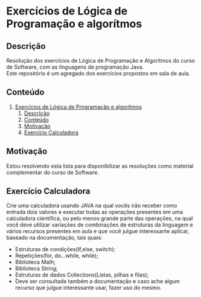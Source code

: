 # Exercícios de Lógica de Programação e algorítmos

## Descrição
Resolução dos exercícios de Lógica de Programação e Algoritmos do curso de Software, com as linguagens de programação Java.  
Este repositório é um agregado dos exercícios propostos em sala de aula.

## Conteúdo
1. [Exercícios de Lógica de Programação e algorítmos](#exercícios-de-lógica-de-programação-e-algorítmos)
   1. [Descrição](#descrição)
   2. [Conteúdo](#conteúdo)
   3. [Motivação](#motivação)
   4. [Exercício Calculadora](#Exercício-Calculadora)

## Motivação
Estou resolvendo esta lista para disponibilizar as resoluções como material complementar do curso de Software.

## Exercício Calculadora
Crie uma calculadora usando JAVA na qual vocês irão receber como entrada dois valores e executar todas as operações presentes em uma calculadora científica, ou pelo menos grande parte das operações, na qual você deve utilizar variações de combinações de estruturas da linguagem e vários recursos presentes em aula e que você julgue
interessante aplicar, baseado na documentação, tais quais:
  - Estruturas de condições(If,else, switch);
  - Repetições(for, do...while, while);
  - Biblioteca Math;
  - Biblioteca String;
  - Estruturas de dados Collections(Listas, pilhas e filas);
  - Deve ser consultada também a documentação e caso ache algum recurso que julgue interessante usar, fazer uso do mesmo.
